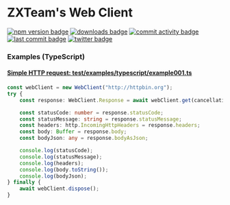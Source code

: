 # ZXTeam's Web Client
[![npm version badge](https://img.shields.io/npm/v/@zxteam/web-client.svg)](https://www.npmjs.com/package/@zxteam/web-client)
[![downloads badge](https://img.shields.io/npm/dm/@zxteam/web-client.svg)](https://www.npmjs.org/package/@zxteam/web-client)
[![commit activity badge](https://img.shields.io/github/commit-activity/m/zxteamorg/node.web-client)](https://github.com/zxteamorg/node.web-client/pulse)
[![last commit badge](https://img.shields.io/github/last-commit/zxteamorg/node.web-client)](https://github.com/zxteamorg/node.web-client/graphs/commit-activity)
[![twitter badge](https://img.shields.io/twitter/follow/zxteamorg?style=social&logo=twitter)](https://twitter.com/zxteamorg)

### Examples (TypeScript)
#### [Simple HTTP request: test/examples/typescript/example001.ts](test/examples/typescript/example001.ts)
```typescript
const webClient = new WebClient("http://httpbin.org");
try {
	const response: WebClient.Response = await webClient.get(cancellationToken, "ip");

	const statusCode: number = response.statusCode;
	const statusMessage: string = response.statusMessage;
	const headers: http.IncomingHttpHeaders = response.headers;
	const body: Buffer = response.body;
	const bodyJson: any = response.bodyAsJson;

	console.log(statusCode);
	console.log(statusMessage);
	console.log(headers);
	console.log(body.toString());
	console.log(bodyJson);
} finally {
	await webClient.dispose();
}
```
